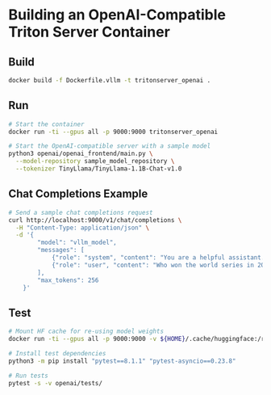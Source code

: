 <!--
# Copyright (c) 2024, NVIDIA CORPORATION. All rights reserved.
#
# Redistribution and use in source and binary forms, with or without
# modification, are permitted provided that the following conditions
# are met:
#  * Redistributions of source code must retain the above copyright
#    notice, this list of conditions and the following disclaimer.
#  * Redistributions in binary form must reproduce the above copyright
#    notice, this list of conditions and the following disclaimer in the
#    documentation and/or other materials provided with the distribution.
#  * Neither the name of NVIDIA CORPORATION nor the names of its
#    contributors may be used to endorse or promote products derived
#    from this software without specific prior written permission.
#
# THIS SOFTWARE IS PROVIDED BY THE COPYRIGHT HOLDERS ``AS IS'' AND ANY
# EXPRESS OR IMPLIED WARRANTIES, INCLUDING, BUT NOT LIMITED TO, THE
# IMPLIED WARRANTIES OF MERCHANTABILITY AND FITNESS FOR A PARTICULAR
# PURPOSE ARE DISCLAIMED.  IN NO EVENT SHALL THE COPYRIGHT OWNER OR
# CONTRIBUTORS BE LIABLE FOR ANY DIRECT, INDIRECT, INCIDENTAL, SPECIAL,
# EXEMPLARY, OR CONSEQUENTIAL DAMAGES (INCLUDING, BUT NOT LIMITED TO,
# PROCUREMENT OF SUBSTITUTE GOODS OR SERVICES; LOSS OF USE, DATA, OR
# PROFITS; OR BUSINESS INTERRUPTION) HOWEVER CAUSED AND ON ANY THEORY
# OF LIABILITY, WHETHER IN CONTRACT, STRICT LIABILITY, OR TORT
# (INCLUDING NEGLIGENCE OR OTHERWISE) ARISING IN ANY WAY OUT OF THE USE
# OF THIS SOFTWARE, EVEN IF ADVISED OF THE POSSIBILITY OF SUCH DAMAGE.
-->
# Building an OpenAI-Compatible Triton Server Container

## Build

```bash
docker build -f Dockerfile.vllm -t tritonserver_openai .
```

## Run

```bash
# Start the container
docker run -ti --gpus all -p 9000:9000 tritonserver_openai

# Start the OpenAI-compatible server with a sample model
python3 openai/openai_frontend/main.py \
  --model-repository sample_model_repository \
  --tokenizer TinyLlama/TinyLlama-1.1B-Chat-v1.0
```

## Chat Completions Example

```bash
# Send a sample chat completions request
curl http://localhost:9000/v1/chat/completions \
  -H "Content-Type: application/json" \
  -d '{
        "model": "vllm_model",
        "messages": [
            {"role": "system", "content": "You are a helpful assistant."},
            {"role": "user", "content": "Who won the world series in 2020?"}
        ],
        "max_tokens": 256
    }'
```

## Test

```bash
# Mount HF cache for re-using model weights
docker run -ti --gpus all -p 9000:9000 -v ${HOME}/.cache/huggingface:/root/.cache/huggingface tritonserver_openai

# Install test dependencies
python3 -m pip install "pytest==8.1.1" "pytest-asyncio==0.23.8"

# Run tests
pytest -s -v openai/tests/
```
